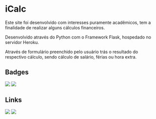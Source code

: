 # iCalc

Este site foi desenvolvido com interesses puramente acadêmicos, tem a finalidade de realizar alguns cálculos financeiros.

Desenvolvido através do Python com o Framework Flask, hospedado no servidor Heroku.

Através de formulário preenchido pelo usuário trás o resultado do respectivo cálculo, sendo cálculo de salário, férias ou hora extra.

## Badges

<img src="https://img.shields.io/badge/python-3.10.7-blue" /> <img src="https://img.shields.io/badge/flask-2.2.2-red" />

## Links

<a href="https://github.com/elijuniordev/iCalc"><img src="https://badgen.net/badge/icon/github?icon=github&label" /></a> <a href="https://icalc.herokuapp.com/"><img src="https://badgen.net/badge/icon/chrome?icon=aovivo&label" /></a>
